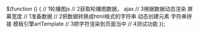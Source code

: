$(function () {
    // 1轮播图js
    // 2获取轮播图数据，  ajax
    // 3根据数据动态渲染 屏幕宽度
    //     1准备数据
    //     2把数据转换成html格式的字符串   动态创建元素 字符串拼接  模板引擎artTemplate
    //     3把字符渲染到页面当中
    //     4测试功能
});














